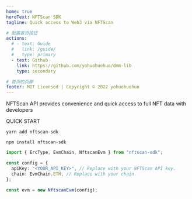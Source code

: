 ```yaml
---
home: true
heroText: NFTScan SDK
tagline: Quick access to Web3 via NFTScan

# 配置首页按钮
actions:
  # - text: Guide
  #   link: /guide/
  #   type: primary
  - text: Github
    link: https://github.com/yohuohuohuo/dmm-lib
    type: secondary

# 首页的页脚
footer: MIT Licensed | Copyright © 2022 yohuohuohuo
---
```


NFTScan API provides convenience and quick access to full NFT data with developers

QUICK START
<CodeGroup>
  <CodeGroupItem title="YARN" active>

```shell
yarn add nftscan-sdk
```

  </CodeGroupItem>

  <CodeGroupItem title="NPM">

```shell
npm install nftscan-sdk
```

  </CodeGroupItem>
</CodeGroup>

```ts
import { ErcType, EvmChain, NftscanEvm } from "nftscan-sdk";

const config = {
  apiKey: "<YOUR_API_KEY>", // Replace with your NFTScan API key.
  chain: EvmChain.ETH, // Replace with your chain.
};

const evm = new NftscanEvm(config);
```
